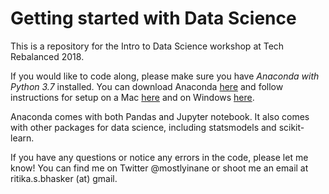 # Getting started with Data Science

This is a repository for the Intro to Data Science workshop at Tech Rebalanced 2018. 

If you would like to code along, please make sure you have *Anaconda with Python 3.7* installed. You can download Anaconda [here](https://www.anaconda.com/download/) and follow instructions for setup on a Mac [here](https://docs.anaconda.com/anaconda/install/mac-os/) and on Windows [here](https://docs.anaconda.com/anaconda/install/windows/).

Anaconda comes with both Pandas and Jupyter notebook. It also comes with other packages for data science, including statsmodels and scikit-learn.

If you have any questions or notice any errors in the code, please let me know! You can find me on Twitter @mostlyinane or shoot me an email at ritika.s.bhasker (at) gmail.

